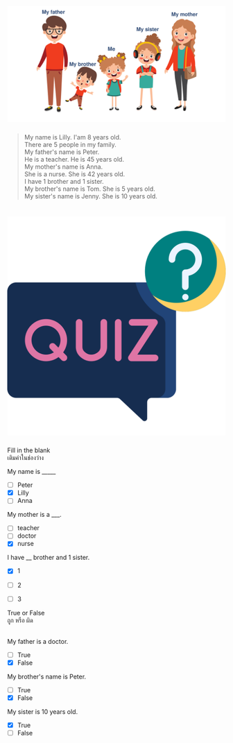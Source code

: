 
# ![](/media/img/lessons__myfamily.svg) 

> My name is Lilly. I'am 8 years old.  
> There are 5 people in my family.  
> My father's name is Peter.  
> He is a teacher. He is 45 years old.  
> My mother's name is Anna.  
> She is a nurse. She is 42 years old.  
> I have 1 brother and 1 sister.  
> My brother's name is  Tom. She is 5 years old.  
> My sister's name is Jenny. She is 10 years old.  



# ![icon](/media/icons/quiz.svg) 

<div class="title">Fill in the blank</div><div class="desc">เติมคำในช่องว่าง</div>

My name is _____
 - [ ] Peter
 - [x] Lilly
 - [ ] Anna

My mother is a ___.
 - [ ] teacher
 - [ ] doctor
 - [x] nurse

I have __ brother and 1 sister.
 - [x] 1
 - [ ] 2
 - [ ] 3 


<div class="title">True or False</div><div class="desc">ถูก หรือ ผิด</div>  
<br>

My father is a doctor.
 - [ ] True
 - [x] False

My brother's name is Peter.
 - [ ] True
 - [x] False

My sister is 10 years old.
 - [x] True
 - [ ] False